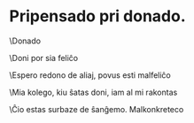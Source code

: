 <link rel="stylesheet" href="../stilo.css">

# Pripensado pri donado.

\\Donado

\\Doni por sia feliĉo

\\Espero redono de aliaj, povus esti malfeliĉo

\\Mia kolego, kiu ŝatas doni, iam al mi rakontas

\\Ĉio estas surbaze de ŝanĝemo. Malkonkreteco
